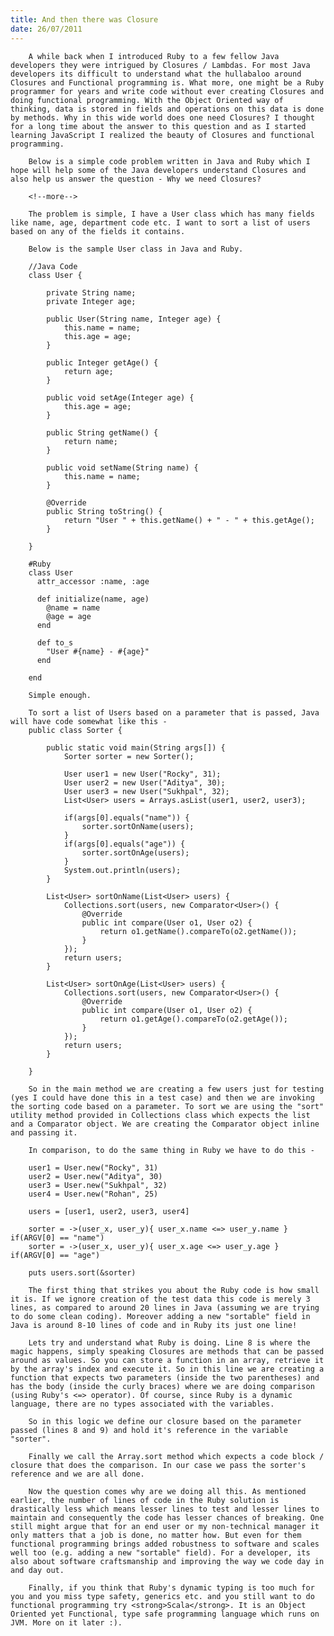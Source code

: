 ```yaml
---
title: And then there was Closure
date: 26/07/2011
---
```


        A while back when I introduced Ruby to a few fellow Java developers they were intrigued by Closures / Lambdas. For most Java developers its difficult to understand what the hullabaloo around Closures and Functional programming is. What more, one might be a Ruby programmer for years and write code without ever creating Closures and doing functional programming. With the Object Oriented way of thinking, data is stored in fields and operations on this data is done by methods. Why in this wide world does one need Closures? I thought for a long time about the answer to this question and as I started learning JavaScript I realized the beauty of Closures and functional programming.

        Below is a simple code problem written in Java and Ruby which I hope will help some of the Java developers understand Closures and also help us answer the question - Why we need Closures?

        <!--more-->

        The problem is simple, I have a User class which has many fields like name, age, department code etc. I want to sort a list of users based on any of the fields it contains. 

        Below is the sample User class in Java and Ruby.

        //Java Code
        class User {
            
            private String name;
            private Integer age;

            public User(String name, Integer age) {
                this.name = name;
                this.age = age;
            }
            
            public Integer getAge() {
                return age;
            }

            public void setAge(Integer age) {
                this.age = age;
            }

            public String getName() {
                return name;
            }

            public void setName(String name) {
                this.name = name;
            }

            @Override
            public String toString() {
                return "User " + this.getName() + " - " + this.getAge();
            }
            
        }

        #Ruby
        class User
          attr_accessor :name, :age

          def initialize(name, age)
            @name = name
            @age = age
          end

          def to_s
            "User #{name} - #{age}"
          end

        end

        Simple enough. 

        To sort a list of Users based on a parameter that is passed, Java will have code somewhat like this -
        public class Sorter {
            
            public static void main(String args[]) {
                Sorter sorter = new Sorter();
                
                User user1 = new User("Rocky", 31);
                User user2 = new User("Aditya", 30);
                User user3 = new User("Sukhpal", 32);
                List<User> users = Arrays.asList(user1, user2, user3);
                
                if(args[0].equals("name")) {
                    sorter.sortOnName(users);
                }
                if(args[0].equals("age")) {
                    sorter.sortOnAge(users);
                }   
                System.out.println(users);
            }
            
            List<User> sortOnName(List<User> users) {
                Collections.sort(users, new Comparator<User>() {
                    @Override
                    public int compare(User o1, User o2) {
                        return o1.getName().compareTo(o2.getName());
                    }
                });
                return users;
            }

            List<User> sortOnAge(List<User> users) {
                Collections.sort(users, new Comparator<User>() {
                    @Override
                    public int compare(User o1, User o2) {
                        return o1.getAge().compareTo(o2.getAge());
                    }
                });
                return users;
            }
            
        }

        So in the main method we are creating a few users just for testing (yes I could have done this in a test case) and then we are invoking the sorting code based on a parameter. To sort we are using the "sort" utility method provided in Collections class which expects the list and a Comparator object. We are creating the Comparator object inline and passing it.

        In comparison, to do the same thing in Ruby we have to do this -

        user1 = User.new("Rocky", 31)
        user2 = User.new("Aditya", 30)
        user3 = User.new("Sukhpal", 32)
        user4 = User.new("Rohan", 25)

        users = [user1, user2, user3, user4]

        sorter = ->(user_x, user_y){ user_x.name <=> user_y.name } if(ARGV[0] == "name")
        sorter = ->(user_x, user_y){ user_x.age <=> user_y.age } if(ARGV[0] == "age")

        puts users.sort(&sorter)

        The first thing that strikes you about the Ruby code is how small it is. If we ignore creation of the test data this code is merely 3 lines, as compared to around 20 lines in Java (assuming we are trying to do some clean coding). Moreover adding a new "sortable" field in Java is around 8-10 lines of code and in Ruby its just one line!

        Lets try and understand what Ruby is doing. Line 8 is where the magic happens, simply speaking Closures are methods that can be passed around as values. So you can store a function in an array, retrieve it by the array's index and execute it. So in this line we are creating a function that expects two parameters (inside the two parentheses) and has the body (inside the curly braces) where we are doing comparison (using Ruby's <=> operator). Of course, since Ruby is a dynamic language, there are no types associated with the variables.

        So in this logic we define our closure based on the parameter passed (lines 8 and 9) and hold it's reference in the variable "sorter".

        Finally we call the Array.sort method which expects a code block / closure that does the comparison. In our case we pass the sorter's reference and we are all done.

        Now the question comes why are we doing all this. As mentioned earlier, the number of lines of code in the Ruby solution is drastically less which means lesser lines to test and lesser lines to maintain and consequently the code has lesser chances of breaking. One still might argue that for an end user or my non-technical manager it only matters that a job is done, no matter how. But even for them functional programming brings added robustness to software and scales well too (e.g. adding a new "sortable" field). For a developer, its also about software craftsmanship and improving the way we code day in and day out.

        Finally, if you think that Ruby's dynamic typing is too much for you and you miss type safety, generics etc. and you still want to do functional programming try <strong>Scala</strong>. It is an Object Oriented yet Functional, type safe programming language which runs on JVM. More on it later :).
